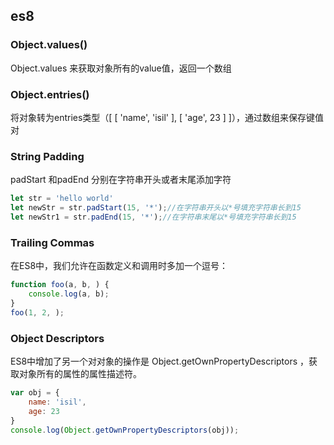 ## es8

### Object.values()

Object.values 来获取对象所有的value值，返回一个数组

### Object.entries()

将对象转为entries类型（[ [ 'name', 'isil' ], [ 'age', 23 ] ]），通过数组来保存键值对

### **String Padding**

padStart 和padEnd 分别在字符串开头或者末尾添加字符

```js
let str = 'hello world'
let newStr = str.padStart(15, '*');//在字符串开头以*号填充字符串长到15
let newStr1 = str.padEnd(15, '*');//在字符串末尾以*号填充字符串长到15
```

### **Trailing Commas**

在ES8中，我们允许在函数定义和调用时多加一个逗号：

```js
function foo(a, b, ) {
    console.log(a, b);
}
foo(1, 2, );
```

### **Object Descriptors**

ES8中增加了另一个对对象的操作是 Object.getOwnPropertyDescriptors ，获取对象所有的属性的属性描述符。

```js
var obj = {
    name: 'isil',
    age: 23
}
console.log(Object.getOwnPropertyDescriptors(obj));
```

